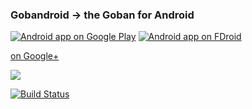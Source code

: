 ### Gobandroid -> the Goban for Android

[![Android app on Google Play](http://ligi.de/img/play_badge.png)](https://play.google.com/store/apps/details?id=org.ligi.gobandroid_hd)
[![Android app on FDroid](http://ligi.de/img/fdroid_badge.png)](https://f-droid.org/repository/browse/?fdid=org.ligi.gobandroid_hd)

[on Google+](https://plus.google.com/106767057593220295403/)

<img src="http://ligi.de/img/gobandroid_screenshots.jpg"/>

[![Build Status](https://snap-ci.com/ligi/gobandroid/branch/master/build_image)](https://snap-ci.com/ligi/gobandroid/branch/master)


